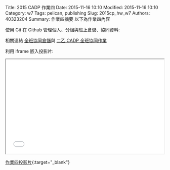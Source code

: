 Title: 2015 CADP 作業四
Date: 2015-11-16 10:10
Modified: 2015-11-16 10:10
Category: w7
Tags: pelican, publishing
Slug: 2015cp_hw_w7
Authors: 40323204
Summary: 作業四摘要
以下為作業四內容

使用 Git 在 Github 管理個人、分組與班上倉儲、協同資料:
<p>相關連結 <a href="https://github.com/2015fallhw/2015fallcadpb">全班協同倉儲</a>與 <a href="http://2015fallhw.github.io/2015fallcadpb/">二乙 CADP 全班協同作業</a> 

利用 iframe 嵌入投影片:

<iframe src="simplest3.html" width="500" height="300"></iframe>

[作業四投影片](simplest3.html){:target="_blank"}


